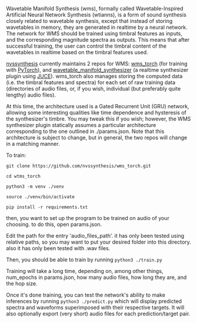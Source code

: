 Wavetable Manifold Synthesis (wms), formally called Wavetable-Inspired Artificial Neural Network Synthesis (wtianns), is a form of sound synthesis closely related to wavetable synthesis, except that instead of storing wavetables in memory, they are generated in realtime by a neural network. The network for WMS should be trained using timbral features as inputs, and the corresponding magnitude spectra as outputs. This means that after successful training, the user can control the timbral content of the wavetables in realtime based on the timbral features used.

[nvssynthesis](https://github.com/nvssynthesis/) currently maintains 2 repos for WMS: [wms_torch](https://github.com/nvssynthesis/wms_torch) (for training with [PyTorch](https://github.com/pytorch/pytorch)), and [wavetable_manifold_synthesizer](https://github.com/nvssynthesis/wavetable_manifold_synthesizer) (a realtime synthesizer plugin using [JUCE](https://github.com/juce-framework/JUCE)). wms_torch also manages storing the computed data (i.e. the timbral features and spectra) for each set of raw training data (directories of audio files, or, if you wish, individual (but preferably quite lengthy) audio files). 

At this time, the architecture used is a Gated Recurrent Unit (GRU) network, allowing some interesting qualities like time dependence and hysteresis of the synthesizer's timbre. You may tweak this if you wish; however, the WMS synthesizer plugin statically assumes a particular architecture corresponding to the one outlined in ./params.json. Note that this architecture is subject to change, but in general, the two repos will change in a matching manner.

To train:

`git clone https://github.com/nvssynthesis/wms_torch.git`

`cd wtms_torch`

`python3 -m venv ./venv`

`source ./venv/bin/activate`

`pip install -r requirements.txt`

then, you want to set up the program to be trained on audio of your choosing. to do this, open params.json.

Edit the path for the entry 'audio_files_path'. it has only been tested using relative paths, so you may want to 
put your desired folder into this directory. also it has only been tested with .wav files.

Then, you should be able to train by running
`python3 ./train.py`

Training will take a long time, depending on, among other things, num_epochs in params.json, how many audio files, how long they are, and the hop size.

Once it's done training, you can test the network's ability to make inferences by running 
`python3 ./predict.py`
which will display predicted spectra and waveforms superimposed with their respective targets. It will also optionally export (very short) audio files for each prediction/target pair. 